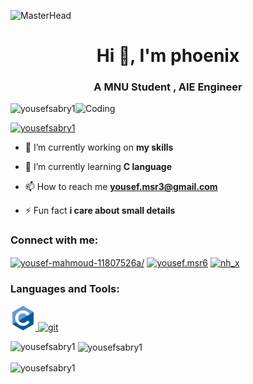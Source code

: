 ![MasterHead](https://user-images.githubusercontent.com/95478989/198955082-6e78ebb5-e1e4-49f9-8d32-6e5af3984dcd.gif)
<h1 align="center">Hi 👋, I'm phoenix</h1>
<h3 align="center">A MNU Student , AIE Engineer</h3>
<img align="right" alt="Coding" width="400" src="https://media3.giphy.com/media/v1.Y2lkPTc5MGI3NjExNjg5ZDg1Y2IzYjMyZjQ3NjA2OWFiYzg3YWE1MDIyN2Y0NDBmZWRlYyZjdD1n/qgQUggAC3Pfv687qPC/giphy.gif")

<p align="left"> <img src="https://komarev.com/ghpvc/?username=yousefsabry1&label=Profile%20views&color=0e75b6&style=flat" alt="yousefsabry1" /> </p>

<p align="left"> <a href="https://github.com/ryo-ma/github-profile-trophy"><img src="https://github-profile-trophy.vercel.app/?username=yousefsabry1" alt="yousefsabry1" /></a> </p>

- 🔭 I’m currently working on **my skills**

- 🌱 I’m currently learning **C language**

- 📫 How to reach me **yousef.msr3@gmail.com**

- ⚡ Fun fact **i care about small details**

<h3 align="left">Connect with me:</h3>
<p align="left">
<a href="https://linkedin.com/in/yousef-mahmoud-11807526a/" target="blank"><img align="center" src="https://raw.githubusercontent.com/rahuldkjain/github-profile-readme-generator/master/src/images/icons/Social/linked-in-alt.svg" alt="yousef-mahmoud-11807526a/" height="30" width="40" /></a>
<a href="https://fb.com/yousef.msr6" target="blank"><img align="center" src="https://raw.githubusercontent.com/rahuldkjain/github-profile-readme-generator/master/src/images/icons/Social/facebook.svg" alt="yousef.msr6" height="30" width="40" /></a>
<a href="https://instagram.com/nh_x" target="blank"><img align="center" src="https://raw.githubusercontent.com/rahuldkjain/github-profile-readme-generator/master/src/images/icons/Social/instagram.svg" alt="nh_x" height="30" width="40" /></a>
</p>

<h3 align="left">Languages and Tools:</h3>
<p align="left"> <a href="https://www.cprogramming.com/" target="_blank" rel="noreferrer"> <img src="https://raw.githubusercontent.com/devicons/devicon/master/icons/c/c-original.svg" alt="c" width="40" height="40"/> </a> <a href="https://git-scm.com/" target="_blank" rel="noreferrer"> <img src="https://www.vectorlogo.zone/logos/git-scm/git-scm-icon.svg" alt="git" width="40" height="40"/> </a> </p>

<p><img align="left" src="https://github-readme-stats.vercel.app/api/top-langs?username=yousefsabry1&show_icons=true&locale=en&layout=compact" alt="yousefsabry1" /></p>

<p>&nbsp;<img align="center" src="https://github-readme-stats.vercel.app/api?username=yousefsabry1&show_icons=true&locale=en" alt="yousefsabry1" /></p>

<p><img align="center" src="https://github-readme-streak-stats.herokuapp.com/?user=yousefsabry1&" alt="yousefsabry1" /></p>
